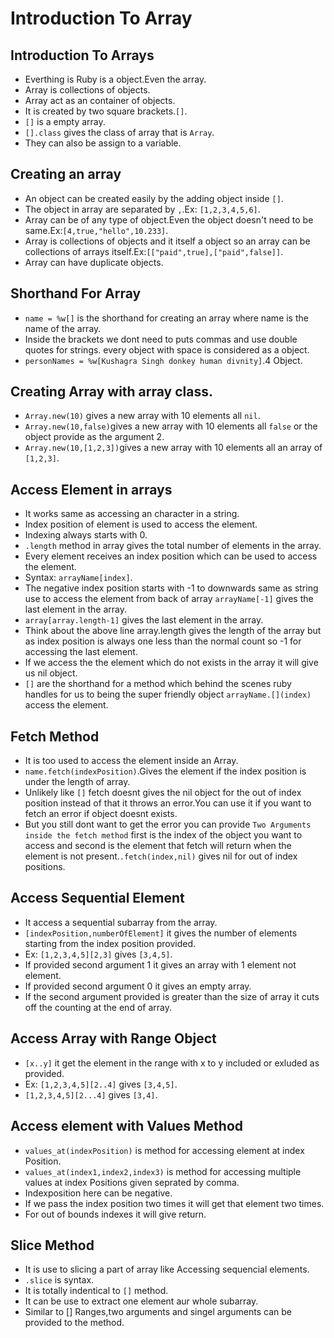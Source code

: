 # Introduction To Array

 ## Introduction To Arrays
  - Everthing is Ruby is a object.Even the array.
  - Array is collections of objects.
  - Array act as an container of objects.
  - It is created by two square brackets.`[]`.
  - `[]` is a empty array.
  - `[].class` gives the class of array that is `Array`.
  - They can also be assign to a variable.

 ## Creating an array
  - An object can be created easily by the adding object inside `[]`.
  - The object in array are separated by `,`.Ex: `[1,2,3,4,5,6]`.
  - Array can be of any type of object.Even the object doesn't need to be same.Ex:`[4,true,"hello",10.233]`.
  - Array is collections of objects and it itself a object so an array can be collections of arrays itself.Ex:`[["paid",true],["paid",false]]`.
  - Array can have duplicate objects.

 ## Shorthand For Array
  - `name = %w[]` is the shorthand for creating an array where name is the name of the array.
  - Inside the brackets we dont need to puts commas and use double quotes for strings. every object with space is considered as a object.
  - `personNames = %w[Kushagra Singh donkey human divnity]`.4 Object.

 ## Creating Array with array class.
  - `Array.new(10)` gives a new array with 10 elements all `nil`.
  - `Array.new(10,false)`gives a new array with 10 elements all `false` or the object provide as the argument 2.
  - `Array.new(10,[1,2,3])`gives a new array with 10 elements all an array of `[1,2,3]`.

 ## Access Element in arrays
  - It works same as accessing an character in a string.
  - Index position of element is used to access the element.
  - Indexing always starts with 0.
  - `.length` method in array gives the total number of elements in the array.
  - Every element receives an index position which can be used to access the element.
  - Syntax: `arrayName[index]`.
  - The negative index position starts with -1 to downwards same as string use to access the element from back of array `arrayName[-1]` gives the last element in the array.
  - `array[array.length-1]` gives the last element in the array.
  - Think about the above line array.length gives the length of the array but as index position is always one less than the normal count so -1 for accessing the last element.
  - If we access the the element which do not exists in the array it will give us nil object.
  - `[]` are the shorthand for a method which behind the scenes ruby handles for us to being the super friendly object `arrayName.[](index)` access the element.

 ## Fetch Method
  - It is too used to access the element inside an Array.
  - `name.fetch(indexPosition)`.Gives the element if the index position is under the length of array.
  - Unlikely like `[]` fetch doesnt gives the nil object for the out of index position instead of that it throws an error.You can use it if you want to fetch an error if object doesnt exists.
  - But you still dont want to get the error you can provide `Two Arguments inside the fetch method` first is the index of the object you want to access and second is the element that fetch will return when the element is not present.`.fetch(index,nil)` gives nil for out of index positions.

 ## Access Sequential Element
  - It access a sequential subarray from the array.
  - `[indexPosition,numberOfElement]` it gives the number of elements starting from the index position provided.
  - Ex: `[1,2,3,4,5][2,3]` gives `[3,4,5]`.
  - If provided second argument 1 it gives an array with 1 element not element.
  - If provided second argument 0 it gives an empty array.
  - If the second argument provided is greater than the size of array it cuts off the counting at the end of array.

 ## Access Array with Range Object
  - `[x..y]` it get the element in the range with x to y included or exluded as provided.
  - Ex: `[1,2,3,4,5][2..4]` gives `[3,4,5]`.
  - `[1,2,3,4,5][2...4]` gives `[3,4]`.

 ## Access element with Values Method
  - `values_at(indexPosition)` is method for accessing element at index Position.
  - `values_at(index1,index2,index3)` is method for accessing multiple values at index Positions given seprated by comma.
  - Indexposition here can be negative.
  - If we pass the index position two times it will get that element two times.
  - For out of bounds indexes it will give return.

 ## Slice Method
  - It is use to slicing a part of array like Accessing sequencial elements.
  - `.slice` is syntax.
  - It is totally indentical to `[]` method.
  - It can be use to extract one element aur whole subarray.
  - Similar to [] Ranges,two arguments and singel arguments can be provided to the method.